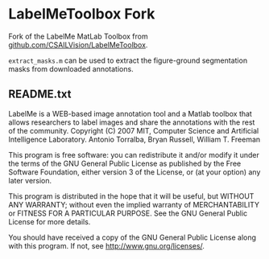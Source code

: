 # LabelMeToolbox Fork

Fork of the LabelMe MatLab Toolbox from [github.com/CSAILVision/LabelMeToolbox](https://github.com/CSAILVision/LabelMeToolbox).

`extract_masks.m` can be used to extract the figure-ground segmentation masks from downloaded annotations.

## README.txt

LabelMe is a WEB-based image annotation tool and a Matlab toolbox that allows researchers to label images and share the annotations with the rest of the community. 
Copyright (C) 2007  MIT, Computer Science and Artificial
Intelligence Laboratory. Antonio Torralba, Bryan Russell, William T. Freeman

This program is free software: you can redistribute it and/or modify
it under the terms of the GNU General Public License as published by
the Free Software Foundation, either version 3 of the License, or
(at your option) any later version.

This program is distributed in the hope that it will be useful,
but WITHOUT ANY WARRANTY; without even the implied warranty of
MERCHANTABILITY or FITNESS FOR A PARTICULAR PURPOSE.  See the
GNU General Public License for more details.

You should have received a copy of the GNU General Public License
along with this program.  If not, see <http://www.gnu.org/licenses/>.

